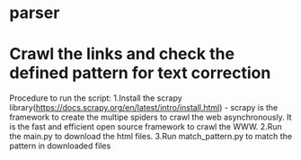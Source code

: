 # parser
# Crawl the links and check the defined pattern for text correction
Procedure to run the script:
1.Install the scrapy library(https://docs.scrapy.org/en/latest/intro/install.html) - scrapy is the framework to create the multipe spiders to crawl the web asynchronously. It is the fast and efficient open source framework to crawl the WWW.
2.Run the main.py to download the html files.
3.Run match_pattern.py to match the pattern in downloaded files
